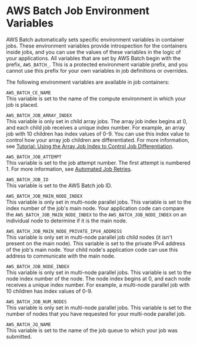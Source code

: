 # AWS Batch Job Environment Variables<a name="job_env_vars"></a>

AWS Batch automatically sets specific environment variables in container jobs\. These environment variables provide introspection for the containers inside jobs, and you can use the values of these variables in the logic of your applications\. All variables that are set by AWS Batch begin with the prefix, `AWS_BATCH_`\. This is a protected environment variable prefix, and you cannot use this prefix for your own variables in job definitions or overrides\.

The following environment variables are available in job containers:

`AWS_BATCH_CE_NAME`  
This variable is set to the name of the compute environment in which your job is placed\.

`AWS_BATCH_JOB_ARRAY_INDEX`  
This variable is only set in child array jobs\. The array job index begins at 0, and each child job receives a unique index number\. For example, an array job with 10 children has index values of 0\-9\. You can use this index value to control how your array job children are differentiated\. For more information, see [Tutorial: Using the Array Job Index to Control Job Differentiation](array_index_example.md)\.

`AWS_BATCH_JOB_ATTEMPT`  
This variable is set to the job attempt number\. The first attempt is numbered 1\. For more information, see [Automated Job Retries](job_retries.md)\.

`AWS_BATCH_JOB_ID`  
This variable is set to the AWS Batch job ID\.

`AWS_BATCH_JOB_MAIN_NODE_INDEX`  
This variable is only set in multi\-node parallel jobs\. This variable is set to the index number of the job's main node\. Your application code can compare the `AWS_BATCH_JOB_MAIN_NODE_INDEX` to the `AWS_BATCH_JOB_NODE_INDEX` on an individual node to determine if it is the main node\.

`AWS_BATCH_JOB_MAIN_NODE_PRIVATE_IPV4_ADDRESS`  
This variable is only set in multi\-node parallel job child nodes \(it isn't present on the main node\)\. This variable is set to the private IPv4 address of the job's main node\. Your child node's application code can use this address to communicate with the main node\.

`AWS_BATCH_JOB_NODE_INDEX`  
This variable is only set in multi\-node parallel jobs\. This variable is set to the node index number of the node\. The node index begins at 0, and each node receives a unique index number\. For example, a multi\-node parallel job with 10 children has index values of 0\-9\.

`AWS_BATCH_JOB_NUM_NODES`  
This variable is only set in multi\-node parallel jobs\. This variable is set to the number of nodes that you have requested for your multi\-node parallel job\.

`AWS_BATCH_JQ_NAME`  
This variable is set to the name of the job queue to which your job was submitted\.